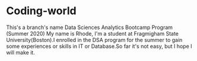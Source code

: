 # Coding-world
This's a branch's name
Data Sciences Analytics Bootcamp Program (Summer 2020)
My name is Rhode, I'm a student at Fragmigham State University(Boston).I enrolled in the DSA program for the summer to gain some experiences or skills in IT or Database.So far it's not easy, but I hope I will make it.
